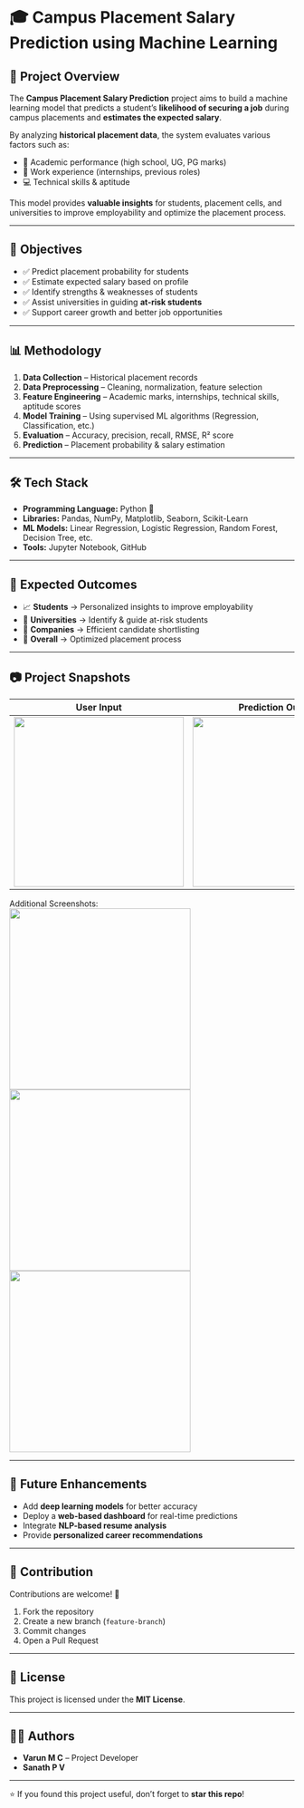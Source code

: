 # 🎓 Campus Placement Salary Prediction using Machine Learning

## 📌 Project Overview  
The **Campus Placement Salary Prediction** project aims to build a machine learning model that predicts a student’s **likelihood of securing a job** during campus placements and **estimates the expected salary**.  

By analyzing **historical placement data**, the system evaluates various factors such as:  
- 📖 Academic performance (high school, UG, PG marks)  
- 💼 Work experience (internships, previous roles)  
- 💻 Technical skills & aptitude  

This model provides **valuable insights** for students, placement cells, and universities to improve employability and optimize the placement process.  

---

## 🎯 Objectives  
- ✅ Predict placement probability for students  
- ✅ Estimate expected salary based on profile  
- ✅ Identify strengths & weaknesses of students  
- ✅ Assist universities in guiding **at-risk students**  
- ✅ Support career growth and better job opportunities  

---

## 📊 Methodology  
1. **Data Collection** – Historical placement records  
2. **Data Preprocessing** – Cleaning, normalization, feature selection  
3. **Feature Engineering** – Academic marks, internships, technical skills, aptitude scores  
4. **Model Training** – Using supervised ML algorithms (Regression, Classification, etc.)  
5. **Evaluation** – Accuracy, precision, recall, RMSE, R² score  
6. **Prediction** – Placement probability & salary estimation  

---

## 🛠️ Tech Stack  
- **Programming Language:** Python 🐍  
- **Libraries:** Pandas, NumPy, Matplotlib, Seaborn, Scikit-Learn  
- **ML Models:** Linear Regression, Logistic Regression, Random Forest, Decision Tree, etc.  
- **Tools:** Jupyter Notebook, GitHub  

---

## 📌 Expected Outcomes  
- 📈 **Students** → Personalized insights to improve employability  
- 🏫 **Universities** → Identify & guide at-risk students  
- 💼 **Companies** → Efficient candidate shortlisting  
- 🎯 **Overall** → Optimized placement process  

---

## 📷 Project Snapshots  

| User Input | Prediction Output | Visualization |
|---------------|------------------|--------------|
| <img width="300" src="https://github.com/user-attachments/assets/3716984e-1dcc-4f4c-99d4-e9328cc5f61d" /> | <img width="300" src="https://github.com/user-attachments/assets/c3953871-8e5e-430d-a8f4-b84b43fe7608" /> | <img width="300" src="https://github.com/user-attachments/assets/9755de2b-1f44-4a7d-8ce9-327e8e9c1f0a" /> |

Additional Screenshots:  
<img width="320" src="https://github.com/user-attachments/assets/890931a5-9a97-4a7b-affb-fdb6ac5ff447" />  
<img width="320" src="https://github.com/user-attachments/assets/df7df6cb-4a32-4d51-915e-f02a18bc7633" />  
<img width="320" src="https://github.com/user-attachments/assets/88ffcca7-0b3a-4365-b423-d54b05d4debb" />  

---

## 🚀 Future Enhancements  
- Add **deep learning models** for better accuracy  
- Deploy a **web-based dashboard** for real-time predictions  
- Integrate **NLP-based resume analysis**  
- Provide **personalized career recommendations**  

---

## 🤝 Contribution  
Contributions are welcome! 🎉  
1. Fork the repository  
2. Create a new branch (`feature-branch`)  
3. Commit changes  
4. Open a Pull Request  

---

## 📜 License  
This project is licensed under the **MIT License**.  

---

## 👨‍💻 Authors  
- **Varun M C** – Project Developer  
- **Sanath P V**  

---

⭐ If you found this project useful, don’t forget to **star this repo**!  
